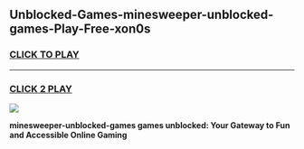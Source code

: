 
## Unblocked-Games-minesweeper-unblocked-games-Play-Free-xon0s
<h3>
<a href="https://premium76.site?title=minesweeper-unblocked-games&ref=10A">CLICK TO PLAY</a></h3>
<hr>

<h3>
<a href="https://premium76.site?title=minesweeper-unblocked-games&ref=10A">CLICK 2 PLAY</a>
  
</h3>

<a href="https://premium76.site?title=minesweeper-unblocked-games&ref=10A"><img src="https://clearcache.store/games.png"></a>


**minesweeper-unblocked-games games unblocked: Your Gateway to Fun and Accessible Online Gaming**
